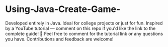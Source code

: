 # Using-Java-Create-Game-
Developed entirely in Java.
Ideal for college projects or just for fun.
Inspired by a YouTube tutorial — comment on this repo if you'd like the link to the complete guide!
💬 Feel free to comment for the tutorial link or any questions you have. Contributions and feedback are welcome!
